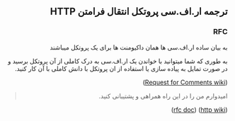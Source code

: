 <div dir="rtl">

## ترجمه ار.اف.سی پروتکل انتقال فرامتن **HTTP**

### RFC
به بیان ساده ار.اف.سی ها همان داکیومنت ها برای یک پروتکل میباشند

به طوری که شما میتوانید با خواندن یک ار.اف.سی به درک کاملی از آن پروتکل برسید و در صورت تمایل به پیاده سازی یا استفاده از ان پروتکل با دانش کاملی با آن کار کنید.

([Request for Comments wiki](https://en.wikipedia.org/wiki/Request_for_Comments))

> امیدوارم من را در این راه همراهی و پشتیبانی کنید.

([http wiki](https://en.wikipedia.org/wiki/Hypertext_Transfer_Protocol))
([rfc doc](https://www.ietf.org/rfc/rfc2068.txt))

</div>
